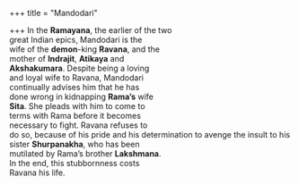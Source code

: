 +++
title = "Mandodari"

+++
In the **Ramayana**, the earlier of the two  
great Indian epics, Mandodari is the  
wife of the **demon**-king **Ravana**, and the  
mother of **Indrajit**, **Atikaya** and  
**Akshakumara**. Despite being a loving  
and loyal wife to Ravana, Mandodari  
continually advises him that he has  
done wrong in kidnapping **Rama’s** wife  
**Sita**. She pleads with him to come to  
terms with Rama before it becomes  
necessary to fight. Ravana refuses to  
do so, because of his pride and his determination to avenge the insult to his  
sister **Shurpanakha**, who has been  
mutilated by Rama’s brother **Lakshmana**.  
In the end, this stubbornness costs  
Ravana his life.